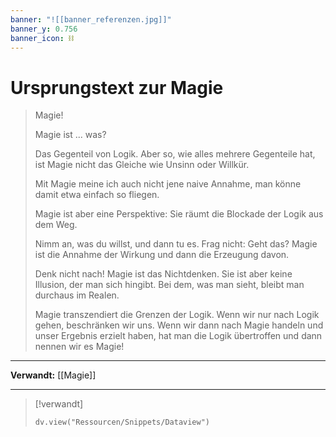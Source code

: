 ```yaml
---
banner: "![[banner_referenzen.jpg]]"
banner_y: 0.756
banner_icon: ⛓️
---
```


# Ursprungstext zur Magie

> Magie!
> 
> Magie ist ... was?
> 
> Das Gegenteil von Logik. Aber so, wie alles mehrere Gegenteile hat, ist Magie nicht das Gleiche wie Unsinn oder Willkür.
> 
> Mit Magie meine ich auch nicht jene naive Annahme, man könne damit etwa einfach so fliegen.
> 
> Magie ist aber eine Perspektive: Sie räumt die Blockade der Logik aus dem Weg.
> 
> Nimm an, was du willst, und dann tu es. Frag nicht: Geht das? Magie ist die Annahme der Wirkung und dann die Erzeugung davon.
> 
> Denk nicht nach! Magie ist das Nichtdenken. Sie ist aber keine Illusion, der man sich hingibt. Bei dem, was man sieht, bleibt man durchaus im Realen.
> 
> Magie transzendiert die Grenzen der Logik. Wenn wir nur nach Logik gehen, beschränken wir uns. Wenn wir dann nach Magie handeln und unser Ergebnis erzielt haben, hat man die Logik übertroffen und dann nennen wir es Magie!

---

**Verwandt:** [[Magie]]

---

> [!verwandt]
> ```dataviewjs
> dv.view("Ressourcen/Snippets/Dataview")
> ```